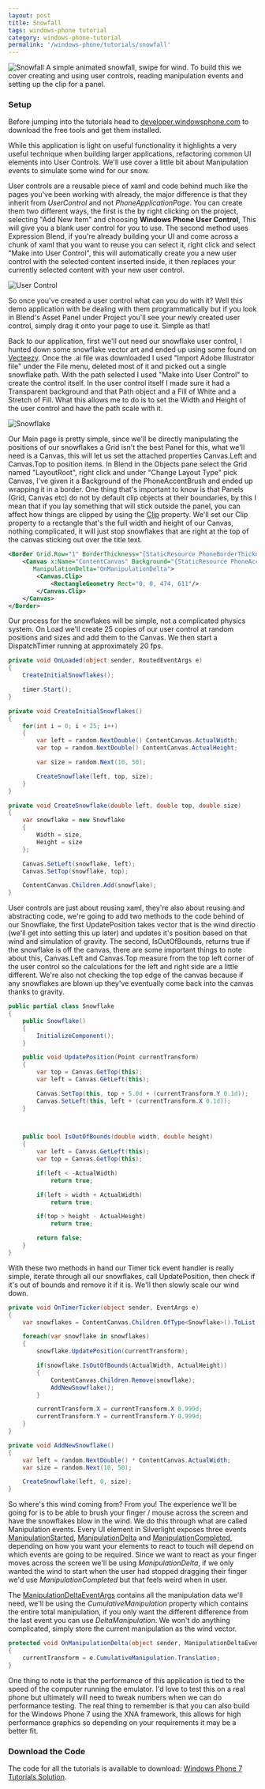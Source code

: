 ```yaml
---
layout: post
title: Snowfall
tags: windows-phone tutorial
category: windows-phone-tutorial
permalink: '/windows-phone/tutorials/snowfall'
---
```


<span class="alignleft"><img src="/content/images/tutorials/snowfall.png" alt="Snowfall"/></span>
A simple animated snowfall, swipe for wind. To build this we cover creating and using user controls, reading manipulation events and setting up the clip for a panel.

### Setup

Before jumping into the tutorials head to [developer.windowsphone.com](http://developer.windowsphone.com/) to download the free tools and get them installed.

While this application is light on useful functionality it highlights a very useful technique when building larger applications, refactoring common UI elements into User Controls. We'll use cover a little bit about Manipulation events to simulate some wind for our snow.

User controls are a reusable piece of xaml and code behind much like the pages you've been working with already, the major difference is that they inherit from *UserControl* and not *PhoneApplicationPage*. You can create them two different ways, the first is the by right clicking on the project, selecting "Add New Item" and choosing **Windows Phone User Control**, This will give you a blank user control for you to use. The second method uses Expression Blend, if you're already building your UI and come across a chunk of xaml that you want to reuse you can select it, right click and select "Make into User Control", this will automatically create you a new user control with the selected content inserted inside, it then replaces your currently selected content with your new user control.

<span class="alignleft frame"><img src="/content/images/tutorials/snowfall/user-control.png" alt="User Control" /></span>

So once you've created a user control what can you do with it? Well this demo application with be dealing with them programmatically but if you look in Blend's Asset Panel under Project you'll see your newly created user control, simply drag it onto your page to use it. Simple as that!

Back to our application, first we'll out need our snowflake user control, I hunted down some snowflake vector art and ended up using some found on [Vecteezy](http://www.vecteezy.com/Holiday-Seasonal/172-xmastree). Once the .ai file was downloaded I used "Import Adobe Illustrator file" under the File menu, deleted most of it and picked out a single snowflake path. With the path selected I used "Make into User Control" to create the control itself. In the user control itself I made sure it had a Transparent background and that Path object and a Fill of White and a Stretch of Fill. What this allows me to do is to set the Width and Height of the user control and have the path scale with it.

<span class="alignright frame"><img src="/content/images/tutorials/snowfall/snowflake.png" alt="Snowflake" /></span>

Our Main page is pretty simple, since we'll be directly manipulating the positions of our snowflakes a Grid isn't the best Panel for this, what we'll need is a Canvas, this will let us set the attached properties Canvas.Left and Canvas.Top to position items. In Blend in the Objects pane select the Grid named "LayoutRoot", right click and under "Change Layout Type" pick Canvas, I've given it a Background of the PhoneAccentBrush and ended up wrapping it in a border. One thing that's important to know is that Panels (Grid, Canvas etc) do not by default clip objects at their boundaries, by this I mean that if you lay something that will stick outside the panel, you can affect how things are clipped by using the [Clip](http://msdn.microsoft.com/en-us/library/system.windows.uielement.clip%28v=VS.95%29.aspx) property. We'll set our Clip property to a rectangle that's the full width and height of our Canvas, nothing complicated, it will just stop snowflakes that are right at the top of the canvas sticking out over the title text.

``` xml
<Border Grid.Row="1" BorderThickness="{StaticResource PhoneBorderThickness}" BorderBrush="{StaticResource PhoneBorderBrush}">
    <Canvas x:Name="ContentCanvas" Background="{StaticResource PhoneAccentBrush}"
       ManipulationDelta="OnManipulationDelta">
        <Canvas.Clip>
            <RectangleGeometry Rect="0, 0, 474, 611"/>
        </Canvas.Clip>
    </Canvas>
</Border>
```

Our process for the snowflakes will be simple, not a complicated physics system. On Load we'll create 25 copies of our user control at random positions and sizes and add them to the Canvas. We then start a DispatchTimer running at approximately 20 fps.

``` csharp
private void OnLoaded(object sender, RoutedEventArgs e)
{
    CreateInitialSnowflakes();

    timer.Start();
}

private void CreateInitialSnowflakes()
{
    for(int i = 0; i < 25; i++)
    {
        var left = random.NextDouble() ContentCanvas.ActualWidth;
        var top = random.NextDouble() ContentCanvas.ActualHeight;

        var size = random.Next(10, 50);

        CreateSnowflake(left, top, size);
    }
}

private void CreateSnowflake(double left, double top, double size)
{
    var snowflake = new Snowflake
    {
        Width = size,
        Height = size
    };

    Canvas.SetLeft(snowflake, left);
    Canvas.SetTop(snowflake, top);

    ContentCanvas.Children.Add(snowflake);
}
```

User controls are just about reusing xaml, they're also about reusing and abstracting code, we're going to add two methods to the code behind of our Snowflake, the first UpdatePosition takes vector that is the wind directio (we'll get into setting this up later) and updates it's position based on that wind and simulation of gravity. The second, IsOutOfBounds, returns true if the snowflake is off the canvas, there are some important things to note about this, Canvas.Left and Canvas.Top measure from the top left corner of the user control so the calculations for the left and right side are a little different. We're also not checking the top edge of the canvas because if any snowflakes are blown up they've eventually come back into the canvas thanks to gravity.

``` csharp
public partial class Snowflake
{
    public Snowflake()
    {
        InitializeComponent();
    }

    public void UpdatePosition(Point currentTransform)
    {
        var top = Canvas.GetTop(this);
        var left = Canvas.GetLeft(this);

        Canvas.SetTop(this, top + 5.0d + (currentTransform.Y 0.1d));
        Canvas.SetLeft(this, left + (currentTransform.X 0.1d));
    }

 

    public bool IsOutOfBounds(double width, double height)
    {
        var left = Canvas.GetLeft(this);
        var top = Canvas.GetTop(this);

        if(left < -ActualWidth)
            return true;

        if(left > width + ActualWidth)
            return true;

        if(top > height - ActualHeight)
            return true;

        return false;
    }
}
```

With these two methods in hand our Timer tick event handler is really simple, iterate through all our snowflakes, call UpdatePosition, then check if it's out of bounds and remove it if it is. We'll then slowly scale our wind down.

``` csharp
private void OnTimerTicker(object sender, EventArgs e)
{
    var snowflakes = ContentCanvas.Children.OfType<Snowflake>().ToList();

    foreach(var snowflake in snowflakes)
    {
        snowflake.UpdatePosition(currentTransform);

        if(snowflake.IsOutOfBounds(ActualWidth, ActualHeight))
        {
            ContentCanvas.Children.Remove(snowflake);
            AddNewSnowflake();
        }

        currentTransform.X = currentTransform.X 0.999d;
        currentTransform.Y = currentTransform.Y 0.999d;
    }
}

private void AddNewSnowflake()
{
    var left = random.NextDouble() * ContentCanvas.ActualWidth;
    var size = random.Next(10, 50);

    CreateSnowflake(left, 0, size);
}
```


So where's this wind coming from? From you! The experience we'll be going for is to be able to brush your finger / mouse across the screen and have the snowflakes blow in the wind. We do this through what are called Manipulation events. Every UI element in Silverlight exposes three events [ManipulationStarted](http://msdn.microsoft.com/en-us/library/system.windows.uielement.manipulationstarted%28v=VS.95%29.aspx), [ManipulationDelta](http://msdn.microsoft.com/en-us/library/system.windows.uielement.manipulationdelta%28v=VS.95%29.aspx) and [ManipulationCompleted](http://msdn.microsoft.com/en-us/library/system.windows.uielement.manipulationcompleted%28v=VS.95%29.aspx), depending on how you want your elements to react to touch will depend on which events are going to be required. Since we want to react as your finger moves across the screen we'll be using *ManipulationDelta*, if we only wanted the wind to start when the user had stopped dragging their finger we'd use *ManipulationCompleted* but that feels weird when in user. 

The [ManipulationDeltaEventArgs](http://msdn.microsoft.com/en-us/library/system.windows.input.manipulationdeltaeventargs%28v=VS.95%29.aspx) contains all the manipulation data we'll need, we'll be using the *CumulativeManipulation* property which contains the entire total manipulation, if you only want the different difference from the last event you can use *DeltaManipulation*. We won't do anything complicated, simply store the current manipulation as the wind vector.

``` csharp
protected void OnManipulationDelta(object sender, ManipulationDeltaEventArgs e)
{
    currentTransform = e.CumulativeManipulation.Translation;
}
```

One thing to note is that the performance of this application is tied to the speed of the computer running the emulator. I'd love to test this on a real phone but ultimately will need to tweak numbers when we can do performance testing. The real thing to remember is that you can also build for the Windows Phone 7 using the XNA framework, this allows for high performance graphics so depending on your requirements it may be a better fit.


### Download the Code

The code for all the tutorials is available to download: [Windows Phone 7 Tutorials Solution][download].

[download]: http://compiledexperience.com/content/downloads/windows-phone-tutorials.zip
